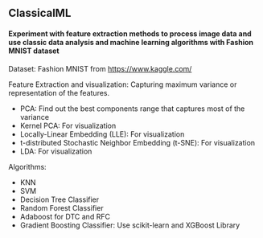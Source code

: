 ## ClassicalML

#### Experiment with feature extraction methods to process image data and use classic data analysis and machine learning algorithms with Fashion MNIST dataset

Dataset: Fashion MNIST from https://www.kaggle.com/

Feature Extraction and visualization: Capturing maximum variance or representation of the features.
  - PCA: Find out the best components range that captures most of the variance
  - Kernel PCA: For visualization
  - Locally-Linear Embedding (LLE): For visualization
  - t-distributed Stochastic Neighbor Embedding (t-SNE): For visualization
  - LDA: For visualization

Algorithms:
  - KNN
  - SVM
  - Decision Tree Classifier
  - Random Forest Classifier
  - Adaboost for DTC and RFC
  - Gradient Boosting Classifier: Use scikit-learn and XGBoost Library
  
